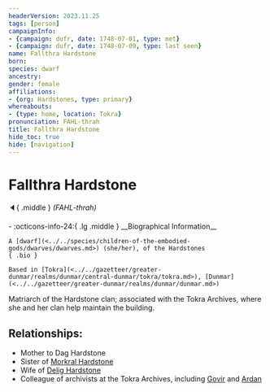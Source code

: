```yaml
---
headerVersion: 2023.11.25
tags: [person]
campaignInfo:
- {campaign: dufr, date: 1748-07-01, type: met}
- {campaign: dufr, date: 1748-07-09, type: last seen}
name: Fallthra Hardstone
born:
species: dwarf
ancestry:
gender: female
affiliations:
- {org: Hardstones, type: primary}
whereabouts:
- {type: home, location: Tokra}
pronunciation: FAHL-thrah
title: Fallthra Hardstone
hide_toc: true
hide: [navigation]
---
```

# Fallthra Hardstone
:speaker:{ .middle } *(FAHL-thrah)*  
<div class="grid cards ext-narrow-margin ext-one-column" markdown>
- :octicons-info-24:{ .lg .middle } __Biographical Information__

    A [dwarf](<../../species/children-of-the-embodied-gods/dwarves/dwarves.md>) (she/her), of the Hardstones  
    { .bio }

    Based in [Tokra](<../../gazetteer/greater-dunmar/realms/dunmar/central-dunmar/tokra/tokra.md>), [Dunmar](<../../gazetteer/greater-dunmar/realms/dunmar/dunmar.md>)
</div>




Matriarch of the Hardstone clan; associated with the Tokra Archives, where she and her clan help maintain the building. 
## Relationships:
- Mother to Dag Hardstone
- Sister of [Morkral Hardstone](<./morkral-hardstone.md>)
- Wife of [Delig Hardstone](<./delig-hardstone.md>)
- Colleague of archivists at the Tokra Archives, including [Govir](<../dunmari/govir.md>) and [Ardan](<../dunmari/ardan.md>)